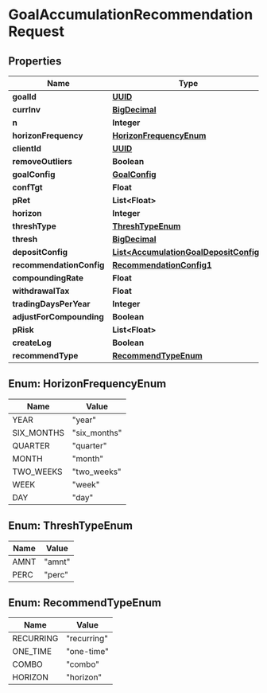 
# GoalAccumulationRecommendationRequest

## Properties
Name | Type | Description | Notes
------------ | ------------- | ------------- | -------------
**goalId** | [**UUID**](UUID.md) |  |  [optional]
**currInv** | [**BigDecimal**](BigDecimal.md) |  |  [optional]
**n** | **Integer** |  |  [optional]
**horizonFrequency** | [**HorizonFrequencyEnum**](#HorizonFrequencyEnum) |  |  [optional]
**clientId** | [**UUID**](UUID.md) |  |  [optional]
**removeOutliers** | **Boolean** |  |  [optional]
**goalConfig** | [**GoalConfig**](GoalConfig.md) |  |  [optional]
**confTgt** | **Float** |  |  [optional]
**pRet** | **List&lt;Float&gt;** |  | 
**horizon** | **Integer** |  |  [optional]
**threshType** | [**ThreshTypeEnum**](#ThreshTypeEnum) |  |  [optional]
**thresh** | [**BigDecimal**](BigDecimal.md) |  |  [optional]
**depositConfig** | [**List&lt;AccumulationGoalDepositConfig&gt;**](AccumulationGoalDepositConfig.md) |  |  [optional]
**recommendationConfig** | [**RecommendationConfig1**](RecommendationConfig1.md) |  |  [optional]
**compoundingRate** | **Float** |  |  [optional]
**withdrawalTax** | **Float** |  |  [optional]
**tradingDaysPerYear** | **Integer** |  |  [optional]
**adjustForCompounding** | **Boolean** |  |  [optional]
**pRisk** | **List&lt;Float&gt;** |  | 
**createLog** | **Boolean** |  |  [optional]
**recommendType** | [**RecommendTypeEnum**](#RecommendTypeEnum) |  |  [optional]


<a name="HorizonFrequencyEnum"></a>
## Enum: HorizonFrequencyEnum
Name | Value
---- | -----
YEAR | &quot;year&quot;
SIX_MONTHS | &quot;six_months&quot;
QUARTER | &quot;quarter&quot;
MONTH | &quot;month&quot;
TWO_WEEKS | &quot;two_weeks&quot;
WEEK | &quot;week&quot;
DAY | &quot;day&quot;


<a name="ThreshTypeEnum"></a>
## Enum: ThreshTypeEnum
Name | Value
---- | -----
AMNT | &quot;amnt&quot;
PERC | &quot;perc&quot;


<a name="RecommendTypeEnum"></a>
## Enum: RecommendTypeEnum
Name | Value
---- | -----
RECURRING | &quot;recurring&quot;
ONE_TIME | &quot;one-time&quot;
COMBO | &quot;combo&quot;
HORIZON | &quot;horizon&quot;



